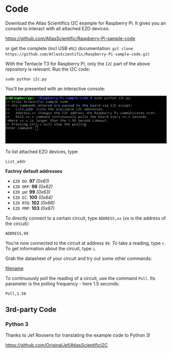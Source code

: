 # <i class="fas fa-code"></i> Code

Download the Atlas Scientifics I2C example for Raspberry Pi. It gives you an console to interact with all attached EZO devices:

https://github.com/AtlasScientific/Raspberry-Pi-sample-code

or get the complete (incl USB etc) documentation: `git clone https://github.com/AtlasScientific/Raspberry-Pi-sample-code.git`

With the Tentacle T3 for Raspberry Pi, only the `I2C` part of the above repository is relevant. Run the I2C code:

```
sudo python i2c.py
```

You’ll be presented with an interactive console:

![raspi-config](_media/i2c-py.png)

To list attached EZO devices, type:

```
List_addr
```

**Factroy default addresses**
* `EZO DO`: **97** _(0x61)_
* `EZO ORP`: **98** _(0x62)_
* `EZO pH`: **99** _(0x63)_
* `EZO EC`: **100** _(0x64)_
* `EZO RTD`: **102** _(0x66)_
* `EZO PMP`: **103** _(0x67)_

To directly connect to a certain circuit, type `ADDRESS,xx` (xx is the address of the circuit):

```
ADDRESS,99
```

You’re now connected to the circuit at address `99`. To take a reading, type `r`. To get information about the circuit, type `i`.

Grab the datasheet of your circuit and try out some other commands:

[filename](../common/ezo-datasheets.md ':include')


To continuously poll the reading of a circuit, use the command `Poll`. Its parameter is the polling frequency - here 1.5 seconds:

```
Poll,1.50
```

## 3rd-party Code
### Python 3
Thanks to Jef Roosens for translating the example code to Python 3!

https://github.com/OriginalJef/AtlasScientificI2C
